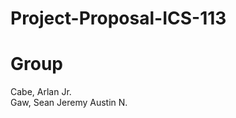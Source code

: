 # Project-Proposal-ICS-113

<h1>Group <br></h1>
Cabe, Arlan Jr. <br>
Gaw, Sean Jeremy Austin N. <br>
